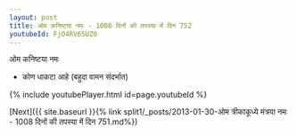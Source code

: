 ```yaml
---
layout: post
title: ओम कनिष्टया नमः - 1008 दिनों की तपस्या में दिन 752
youtubeId: FjO4RV65UZ0
---
```

 
 
 ओम कनिष्टया नमः  
 
 -  कोण धाकटा आहे (बहुदा वामन संदर्भात) 
 
  
 
  
 
 
 
 
 
 


{% include youtubePlayer.html id=page.youtubeId %}
 
[Next]({{ site.baseurl }}{% link  split1/_posts/2013-01-30-ओम त्रीकाकूध्ये मंत्रया नमः - 1008 दिनों की तपस्या में दिन 751.md%})
 
